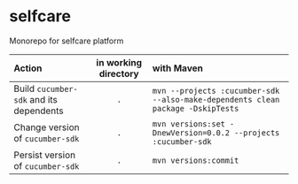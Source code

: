 # selfcare
Monorepo for selfcare platform

| Action                                  |  in working directory  | with Maven                                                                      |
|:----------------------------------------|:----------------------:|:--------------------------------------------------------------------------------|
| Build `cucumber-sdk` and its dependents |          `.`           | `mvn --projects :cucumber-sdk --also-make-dependents clean package -DskipTests` |
| Change version  of `cucumber-sdk`       |          `.`           | `mvn versions:set -DnewVersion=0.0.2 --projects :cucumber-sdk  `                |
| Persist version  of `cucumber-sdk`      |          `.`           | `mvn versions:commit   `                                                        |
